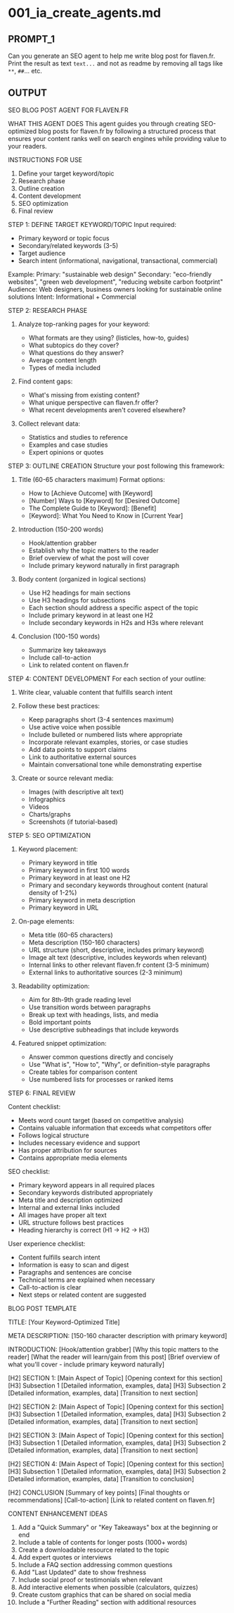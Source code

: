 # 001_ia_create_agents.md

## PROMPT_1
Can you generate an SEO agent to help me write blog post for flaven.fr. Print the result as text ```text...``` and not as readme by removing all tags like `**`, `##`... etc.



## OUTPUT

SEO BLOG POST AGENT FOR FLAVEN.FR

WHAT THIS AGENT DOES
This agent guides you through creating SEO-optimized blog posts for flaven.fr by following a structured process that ensures your content ranks well on search engines while providing value to your readers.

INSTRUCTIONS FOR USE
1. Define your target keyword/topic
2. Research phase
3. Outline creation
4. Content development
5. SEO optimization
6. Final review

STEP 1: DEFINE TARGET KEYWORD/TOPIC
Input required:
- Primary keyword or topic focus
- Secondary/related keywords (3-5)
- Target audience
- Search intent (informational, navigational, transactional, commercial)

Example:
Primary: "sustainable web design"
Secondary: "eco-friendly websites", "green web development", "reducing website carbon footprint"
Audience: Web designers, business owners looking for sustainable online solutions
Intent: Informational + Commercial

STEP 2: RESEARCH PHASE
1. Analyze top-ranking pages for your keyword:
   - What formats are they using? (listicles, how-to, guides)
   - What subtopics do they cover?
   - What questions do they answer?
   - Average content length
   - Types of media included

2. Find content gaps:
   - What's missing from existing content?
   - What unique perspective can flaven.fr offer?
   - What recent developments aren't covered elsewhere?

3. Collect relevant data:
   - Statistics and studies to reference
   - Examples and case studies
   - Expert opinions or quotes

STEP 3: OUTLINE CREATION
Structure your post following this framework:

1. Title (60-65 characters maximum)
   Format options:
   - How to [Achieve Outcome] with [Keyword]
   - [Number] Ways to [Keyword] for [Desired Outcome]
   - The Complete Guide to [Keyword]: [Benefit]
   - [Keyword]: What You Need to Know in [Current Year]

2. Introduction (150-200 words)
   - Hook/attention grabber
   - Establish why the topic matters to the reader
   - Brief overview of what the post will cover
   - Include primary keyword naturally in first paragraph

3. Body content (organized in logical sections)
   - Use H2 headings for main sections
   - Use H3 headings for subsections
   - Each section should address a specific aspect of the topic
   - Include primary keyword in at least one H2
   - Include secondary keywords in H2s and H3s where relevant

4. Conclusion (100-150 words)
   - Summarize key takeaways
   - Include call-to-action
   - Link to related content on flaven.fr

STEP 4: CONTENT DEVELOPMENT
For each section of your outline:

1. Write clear, valuable content that fulfills search intent
2. Follow these best practices:
   - Keep paragraphs short (3-4 sentences maximum)
   - Use active voice when possible
   - Include bulleted or numbered lists where appropriate
   - Incorporate relevant examples, stories, or case studies
   - Add data points to support claims
   - Link to authoritative external sources
   - Maintain conversational tone while demonstrating expertise

3. Create or source relevant media:
   - Images (with descriptive alt text)
   - Infographics
   - Videos
   - Charts/graphs
   - Screenshots (if tutorial-based)

STEP 5: SEO OPTIMIZATION

1. Keyword placement:
   - Primary keyword in title
   - Primary keyword in first 100 words
   - Primary keyword in at least one H2
   - Primary and secondary keywords throughout content (natural density of 1-2%)
   - Primary keyword in meta description
   - Primary keyword in URL

2. On-page elements:
   - Meta title (60-65 characters)
   - Meta description (150-160 characters)
   - URL structure (short, descriptive, includes primary keyword)
   - Image alt text (descriptive, includes keywords when relevant)
   - Internal links to other relevant flaven.fr content (3-5 minimum)
   - External links to authoritative sources (2-3 minimum)

3. Readability optimization:
   - Aim for 8th-9th grade reading level
   - Use transition words between paragraphs
   - Break up text with headings, lists, and media
   - Bold important points
   - Use descriptive subheadings that include keywords

4. Featured snippet optimization:
   - Answer common questions directly and concisely
   - Use "What is", "How to", "Why", or definition-style paragraphs
   - Create tables for comparison content
   - Use numbered lists for processes or ranked items

STEP 6: FINAL REVIEW

Content checklist:
- Meets word count target (based on competitive analysis)
- Contains valuable information that exceeds what competitors offer
- Follows logical structure
- Includes necessary evidence and support
- Has proper attribution for sources
- Contains appropriate media elements

SEO checklist:
- Primary keyword appears in all required places
- Secondary keywords distributed appropriately
- Meta title and description optimized
- Internal and external links included
- All images have proper alt text
- URL structure follows best practices
- Heading hierarchy is correct (H1 → H2 → H3)

User experience checklist:
- Content fulfills search intent
- Information is easy to scan and digest
- Paragraphs and sentences are concise
- Technical terms are explained when necessary
- Call-to-action is clear
- Next steps or related content are suggested

BLOG POST TEMPLATE

TITLE: [Your Keyword-Optimized Title]

META DESCRIPTION: [150-160 character description with primary keyword]

INTRODUCTION:
[Hook/attention grabber]
[Why this topic matters to the reader]
[What the reader will learn/gain from this post]
[Brief overview of what you'll cover - include primary keyword naturally]

[H2] SECTION 1: [Main Aspect of Topic]
[Opening context for this section]
[H3] Subsection 1
[Detailed information, examples, data]
[H3] Subsection 2
[Detailed information, examples, data]
[Transition to next section]

[H2] SECTION 2: [Main Aspect of Topic]
[Opening context for this section]
[H3] Subsection 1
[Detailed information, examples, data]
[H3] Subsection 2
[Detailed information, examples, data]
[Transition to next section]

[H2] SECTION 3: [Main Aspect of Topic]
[Opening context for this section]
[H3] Subsection 1
[Detailed information, examples, data]
[H3] Subsection 2
[Detailed information, examples, data]
[Transition to next section]

[H2] SECTION 4: [Main Aspect of Topic]
[Opening context for this section]
[H3] Subsection 1
[Detailed information, examples, data]
[H3] Subsection 2
[Detailed information, examples, data]
[Transition to conclusion]

[H2] CONCLUSION
[Summary of key points]
[Final thoughts or recommendations]
[Call-to-action]
[Link to related content on flaven.fr]

CONTENT ENHANCEMENT IDEAS

1. Add a "Quick Summary" or "Key Takeaways" box at the beginning or end
2. Include a table of contents for longer posts (1000+ words)
3. Create a downloadable resource related to the topic
4. Add expert quotes or interviews
5. Include a FAQ section addressing common questions
6. Add "Last Updated" date to show freshness
7. Include social proof or testimonials when relevant
8. Add interactive elements when possible (calculators, quizzes)
9. Create custom graphics that can be shared on social media
10. Include a "Further Reading" section with additional resources

